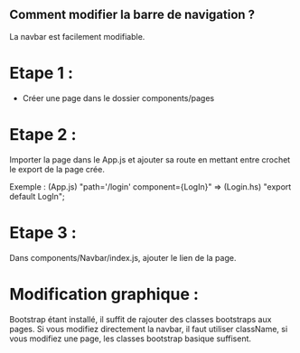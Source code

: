 ## Comment modifier la barre de navigation ? 

La navbar est facilement modifiable. 

# Etape 1 : 

- Créer une page dans le dossier components/pages

# Etape 2 :

Importer la page dans le App.js et ajouter sa route en mettant entre crochet le export de la page crée.

Exemple : (App.js) "path='/login' component={LogIn}" =>  (Login.hs) "export default LogIn";

# Etape 3 : 

Dans components/Navbar/index.js, ajouter le lien de la page.

# Modification graphique : 

Bootstrap étant installé, il suffit de rajouter des classes bootstraps aux pages. Si vous modifiez directement la navbar, il faut utiliser className, si vous modifiez une page, les classes bootstrap basique suffisent.